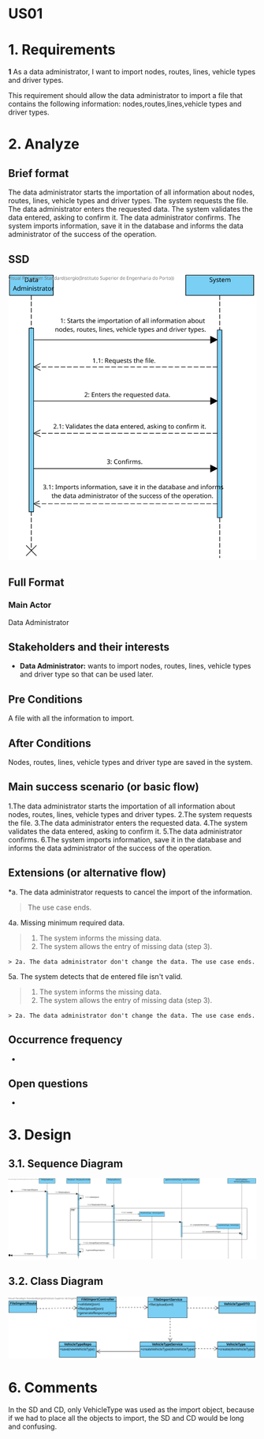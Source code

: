  US01
=======================================


# 1. Requirements

**1** As a data administrator, I want to import nodes, routes, lines, vehicle types and driver types.

This requirement should allow the data administrator to import a file that contains the following information: nodes,routes,lines,vehicle types and driver types.

# 2. Analyze

## Brief format

The data administrator starts the importation of all information about nodes, routes, lines, vehicle types and driver types. The system requests the file. The data administrator enters the requested data. The system validates the data entered, asking to confirm it. The data administrator confirms. The system imports information, save it in the database and informs the data administrator of the success of the operation.

## SSD

![SSD_UC01.svg](SSD_UC01.svg)

## Full Format

### Main Actor

Data Administrator

## Stakeholders and their interests

* **Data Administrator:** wants to import nodes, routes, lines, vehicle types and driver type so that can be used later.

## Pre Conditions

A file with all the information to import.

## After Conditions 

Nodes, routes, lines, vehicle types and driver type are saved in the system.

## Main success scenario (or basic flow)

1.The data administrator starts the importation of all information about nodes, routes, lines, vehicle types and driver types.
2.The system requests the file.
3.The data administrator enters the requested data.
4.The system validates the data entered, asking to confirm it.
5.The data administrator confirms.
6.The system imports information, save it in the database and informs the data administrator of the success of the operation.

## Extensions (or alternative flow)

*a. The data administrator requests to cancel the import of the information.

> The use case ends.

4a. Missing minimum required data.

>	1. The system informs the missing data.
>	2. The system allows the entry of missing data (step 3).
>
	> 2a. The data administrator don't change the data. The use case ends.

5a. The system detects that de entered file isn't valid.

>	1. The system informs the missing data.
>	2. The system allows the entry of missing data (step 3).
>
	> 2a. The data administrator don't change the data. The use case ends.

## Occurrence frequency
-

## Open questions
-

# 3. Design


## 3.1. Sequence Diagram
![SD_UC01.svg](SD_UC01.svg)

## 3.2. Class Diagram

![CD_UC01.svg](CD_UC01.svg)

# 6. Comments

In the SD and CD, only VehicleType was used as the import object, because if we had to place all the objects to import, the SD and CD would be long and confusing.
